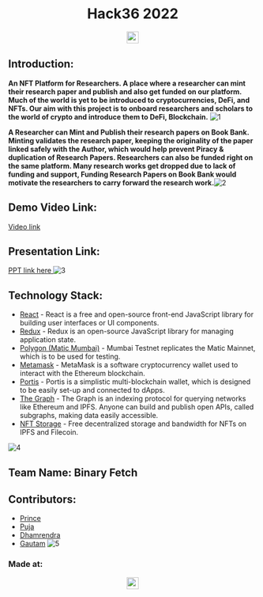 
<p align="center"><h1 align="center">Hack36 2022</h1>
</p>

<p align="center"><a href="https://hack36.com"> <img src="https://cutt.ly/BuiltAtHack36" height=24px> </a> </p>


## Introduction:
 __An NFT Platform for Researchers. A place where a researcher can mint their research paper and publish and also get funded on our platform. Much of the world is yet to be introduced to cryptocurrencies, DeFi, and NFTs. Our aim with this project is to onboard researchers and scholars to the world of crypto and introduce them to DeFi, Blockchain.__
 ![1](https://user-images.githubusercontent.com/78801686/165015913-4b91a35c-5a7a-4676-91a1-4b70d3c14f8a.jpeg)


 __A Researcher can Mint and Publish their research papers on Book Bank. Minting validates the research paper, keeping the originality of the paper linked safely with the Author, which would help prevent Piracy & duplication of Research Papers. Researchers can also be funded right on the same platform. Many research works get dropped due to lack of funding and support, Funding Research Papers on Book Bank would motivate the researchers to carry forward the research work.__![2](https://user-images.githubusercontent.com/78801686/165015934-cbec46f8-1120-49de-916f-2d14958ea7c4.jpeg)
 

  
## Demo Video Link:
  <a href="https://youtu.be/furB7RhNEek">Video link</a>
  
## Presentation Link:
  <a href="https://drive.google.com/file/d/1gK5G35hDkAZrc0V01rAA5xR1WbyRlSTB/view?usp=sharing"> PPT link here </a>
  ![3](https://user-images.githubusercontent.com/78801686/165015967-23df9b76-607f-4bbd-911f-20f153ebe881.jpeg)


## Technology Stack:



 - [React](https://reactjs.org/) - React is a free and open-source front-end JavaScript library for building user interfaces or UI components.
 - [Redux](https://redux.js.org/) - Redux is an open-source JavaScript library for managing application state.
 - [Polygon (Matic Mumbai)](https://docs.matic.network/docs/develop/network-details/network/) - Mumbai Testnet replicates the Matic Mainnet, which is to be used for testing.
 - [Metamask](https://metamask.io/) - MetaMask is a software cryptocurrency wallet used to interact with the Ethereum blockchain.
 - [Portis](https://www.portis.io/) - Portis is a simplistic multi-blockchain wallet, which is designed to be easily set-up and connected to dApps.
 - [The Graph](https://thegraph.com/) - The Graph is an indexing protocol for querying networks like Ethereum and IPFS. Anyone can build and publish open APIs, called subgraphs, making data easily accessible.
 - [NFT Storage](https://nft.storage/) - Free decentralized storage and bandwidth for NFTs on IPFS and Filecoin.
  
![4](https://user-images.githubusercontent.com/78801686/165015974-35181fc5-7dff-433b-9c16-a8d27d83433f.jpeg)
## Team Name: Binary Fetch

## Contributors:

* [Prince]()
*  [Puja]()
* [Dhamrendra]()
* [Gautam]()
![5](https://user-images.githubusercontent.com/78801686/165016007-20738792-0090-426c-bb17-8c3a113ce863.jpeg)


### Made at:
<p align="center"><a href="https://hack36.com"> <img src="https://cutt.ly/BuiltAtHack36" height=24px> </a></p>
